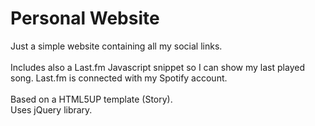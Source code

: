 # Personal Website
Just a simple website containing all my social links.
<br><br>
Includes also a Last.fm Javascript snippet so I can show my last played song. Last.fm is connected with my Spotify account.
<br><br>
Based on a HTML5UP template (Story).<br>
Uses jQuery library.

